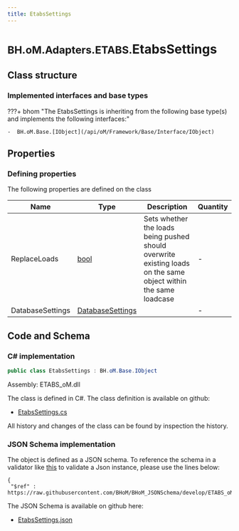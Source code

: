 ```yaml
---
title: EtabsSettings
---
```


# <small>BH.oM.Adapters.ETABS.</small>**EtabsSettings**



## Class structure

### Implemented interfaces and base types

???+ bhom "The EtabsSettings is inheriting from the following base type(s) and implements the following interfaces:"

    -  BH.oM.Base.[IObject](/api/oM/Framework/Base/Interface/IObject)


## Properties



### Defining properties

The following properties are defined on the class

| Name             | Type             | Description      | Quantity         |
|------------------|------------------|------------------|------------------|
| ReplaceLoads | [bool](https://learn.microsoft.com/en-us/dotnet/api/System.Boolean?view=netstandard-2.0) | Sets whether the loads being pushed should overwrite existing loads on the same object within the same loadcase | - |
| DatabaseSettings | [DatabaseSettings](/api/oM/Adapter/Adapters/ETABS/Settings/DataBaseSettings) |  | - |


## Code and Schema

### C# implementation

``` C# title="C#"
public class EtabsSettings : BH.oM.Base.IObject
```

Assembly: ETABS_oM.dll

The class is defined in C#. The class definition is available on github:

- [EtabsSettings.cs](https://github.com/BHoM/ETABS_Toolkit/blob/develop/ETABS_oM/Settings\EtabsSettings.cs)

All history and changes of the class can be found by inspection the history.
### JSON Schema implementation

The object is defined as a JSON schema. To reference the schema in a validator like [this](https://www.jsonschemavalidator.net/) to validate a Json instance, please use the lines below:

``` { .json .copy .select } title="JSON Schema"
{
 "$ref" : https://raw.githubusercontent.com/BHoM/BHoM_JSONSchema/develop/ETABS_oM/EtabsSettings.json}
```

The JSON Schema is available on github here:

- [EtabsSettings.json](https://github.com/BHoM/BHoM_JSONSchema/blob/develop/ETABS_oM/EtabsSettings.json)
